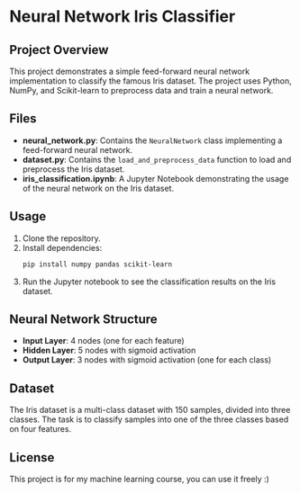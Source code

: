 # Neural Network Iris Classifier

## Project Overview
This project demonstrates a simple feed-forward neural network implementation to classify the famous Iris dataset. The project uses Python, NumPy, and Scikit-learn to preprocess data and train a neural network.

## Files
- **neural_network.py**: Contains the `NeuralNetwork` class implementing a feed-forward neural network.
- **dataset.py**: Contains the `load_and_preprocess_data` function to load and preprocess the Iris dataset.
- **iris_classification.ipynb**: A Jupyter Notebook demonstrating the usage of the neural network on the Iris dataset.

## Usage
1. Clone the repository.
2. Install dependencies:
   ```bash
   pip install numpy pandas scikit-learn
3. Run the Jupyter notebook to see the classification results on the Iris dataset.

## Neural Network Structure
- **Input Layer**: 4 nodes (one for each feature)
- **Hidden Layer**: 5 nodes with sigmoid activation
- **Output Layer**: 3 nodes with sigmoid activation (one for each class)

## Dataset
The Iris dataset is a multi-class dataset with 150 samples, divided into three classes. The task is to classify samples into one of the three classes based on four features.

## License
This project is for my machine learning course, you can use it freely :)